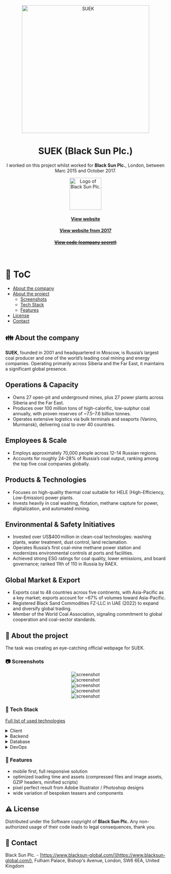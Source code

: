 <div align="center"> 
  <img src="assets/suek-logo.svg" alt="SUEK" width="400"  />
</div>

<div align="center">
  
  <h1>SUEK (Black Sun Plc.)</h1>

  <p>
    I worked on this project whilst worked for <strong>Black Sun Plc.</strong>, London, between Marc 2015 and October 2017.
  </p>
  
  <p>
    <img src="assets/blacksun.png" alt="Logo of Black Sun Plc." width="100" height="auto" />
  </p>

  <h4>
    <a href="http://www.suek.com/"  target="_blank">View website</a>
  </h4>
  <h4>
    <a href="https://web.archive.org/web/20171108193343/http://www.suek.com/"  target="_blank">View website from 2017</a>
  </h4>
  <h4>
    <a href="#" title="Sorry, it's company secret"  target="_blank"><s>View code (company secret)</s></a>
  </h4>
</div>

<br />

<!-- Table of Contents -->

# :notebook_with_decorative_cover: ToC

- [About the company](#family-about-the-company)
- [About the project](#star2-about-the-project)
  - [Screenshots](#camera-screenshots)
  - [Tech Stack](#space_invader-tech-stack)
  - [Features](#dart-features)
- [License](#warning-license)
- [Contact](#handshake-contact)

<!-- About the company -->

## :family: About the company

<p><strong>SUEK</strong>, founded in 2001 and headquartered in Moscow, is Russia’s largest coal producer and one of the world’s leading coal mining and energy companies. Operating primarily across Siberia and the Far East, it maintains a significant global presence.</p>

  <h2>Operations & Capacity</h2>
  <ul>
    <li>Owns 27 open-pit and underground mines, plus 27 power plants across Siberia and the Far East.</li>
    <li>Produces over 100 million tons of high-calorific, low-sulphur coal annually, with proven reserves of ~7.5–7.6 billion tonnes.</li>
    <li>Operates extensive logistics via bulk terminals and seaports (Vanino, Murmansk), delivering coal to over 40 countries.</li>
  </ul>

  <h2>Employees & Scale</h2>
  <ul>
    <li>Employs approximately 70,000 people across 12–14 Russian regions.</li>
    <li>Accounts for roughly 24–28% of Russia’s coal output, ranking among the top five coal companies globally.</li>
  </ul>

  <h2>Products & Technologies</h2>
  <ul>
    <li>Focuses on high-quality thermal coal suitable for HELE (High-Efficiency, Low-Emission) power plants.</li>
    <li>Invests heavily in coal washing, flotation, methane capture for power, digitalization, and automated mining.</li>
  </ul>

  <h2>Environmental & Safety Initiatives</h2>
  <ul>
    <li>Invested over US$400 million in clean-coal technologies: washing plants, water treatment, dust control, land reclamation.</li>
    <li>Operates Russia’s first coal-mine methane power station and modernizes environmental controls at ports and facilities.</li>
    <li>Achieved strong ESG ratings for coal quality, lower emissions, and board governance; ranked 11th of 110 in Russia by RAEX.</li>
  </ul>

  <h2>Global Market & Export</h2>
  <ul>
    <li>Exports coal to 48 countries across five continents, with Asia-Pacific as a key market; exports account for ~67% of volumes toward Asia-Pacific.</li>
    <li>Registered Black Sand Commodities FZ-LLC in UAE (2022) to expand and diversify global trading.</li>
    <li>Member of the World Coal Association, signaling commitment to global cooperation and coal-sector standards.</li>
  </ul>

<!-- About the project -->

## :star2: About the project

<p>The task was creating an eye-catching official webpage for SUEK.</p>

<!-- Screenshots -->

### :camera: Screenshots

<div align="center"> 
  <img src="assets/suek.jpg" alt="screenshot" />
</div>

<div align="center"> 
  <img src="assets/suek-1.jpg" alt="screenshot" />
</div>
<div align="center"> 
  <img src="assets/suek-2.jpg" alt="screenshot" />
</div>
<div align="center"> 
  <img src="assets/suek-3.jpg" alt="screenshot" />
</div>
<div align="center"> 
  <img src="assets/suek-4.jpg" alt="screenshot" />
</div>

<!-- TechStack -->

### :space_invader: Tech Stack

<p><a href="https://builtwith.com/suek.com">Full list of used technologies</a></p>

<details>
  <summary>Client</summary>
  <ul>
    <li><a href="https://www.w3schools.com/html/html5_semantic_elements.asp" target="_blank">Semantic HTML5</a></li>
    <li><a href="https://www.w3schools.com/css/"  target="_blank">CSS3</a></li>
    <li><a href="https://business.adobe.com/products/experience-manager/adobe-experience-manager.html"  target="_blank">AEM</a></li>
    <li><a href="https://developer.mozilla.org/en-US/docs/Web/JavaScript"  target="_blank">JavaScript</a></li>
    <li><a href="https://jquery.com/"  target="_blank">JQuery</a></li>
    <li><a href="https://gsap.com/">Greensock</a></li>
    <li><a href="https://www.ibm.com/think/topics/rest-apis"  target="_blank">RestAPI</a></li>
    <li><a href="https://www.json.org/">JSON</a></li>
    <li><a href="https://developer.mozilla.org/en-US/docs/Web/XML/Guides/XML_introduction"  target="_blank">XML</a></li>
  </ul>
</details>

<details>
  <summary>Backend</summary>
  <ul>
    <li><a href="#"  target="_blank">Java</a></li>
    <li><a href="https://jade.tilab.com/">Jade</a></li>
    <li><a href="https://docs.oracle.com/cd/E13218_01/wlp/docs70/jsp/templats.htm"  target="_blank">JSP templates</a></li>
  </ul>
</details>

<details>
<summary>Database</summary>
  <ul>
    <li><a href="https://www.mysql.com/">MySQL</a></li>
  </ul>
</details>

<details>
<summary>DevOps</summary>
  <ul>
    <li><a href="https://tortoisesvn.net/">Tortuise SVN</a></li>
    <li><a href="https://www.eclipse.org/topics/ide/">Eclipse</a></li>
    <li><a href="https://www.jslint.com/">JS Lint</a></li>
    <li><a href="https://www.atlassian.com/software/jira">JIRA</a></li>
    <li><a href="https://www.browserstack.com/">BrowserStack</a></li>
    <li><a href="https://github.com/">GitHub</a></li>
    <li><a href="https://en.wikipedia.org/wiki/Agile_software_development">Agile software development</a></li>
  </ul>
</details>

<!-- Features -->

### :dart: Features

- mobile first, full responsive solution
- optimized loading time and assets (compressed files and image assets, GZIP headers, minified scripts)
- pixel perfect result from Adobe Illustrator / Photoshop designs
- wide variation of bespoken teasers and components

<!-- License -->

## :warning: License

Distributed under the Software copyright of <strong>Black Sun Plc.</strong> Any non-authorized usage of their code leads to legal consequences, thank you.

<!-- Contact -->

## :handshake: Contact

Black Sun Plc. - [https://www.blacksun-global.com/](https://www.blacksun-global.com/), Fulham Palace, Bishop's Avenue, London, SW6 6EA, United Kingdom
